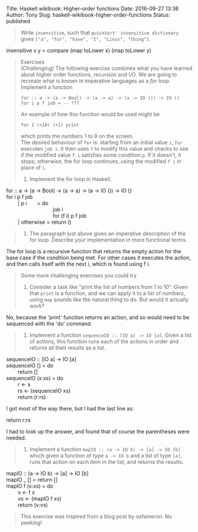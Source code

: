 Title: Haskell wikibook: Higher-order functions
Date: 2016-09-27 13:36
Author: Tony
Slug: haskell-wikibook-higher-order-functions
Status: published

> Write `insensitive`, such that `quickSort' insensitive dictionary` gives `["a", "for", "have", "I", "Linux", "thing"]`.

insensitive x y = compare (map toLower x) (map toLower y)  
  

> Exercises  
> *(Challenging)* The following exercise combines what you have learned about higher order functions, recursion and I/O. We are going to recreate what is known in imperative languages as a *for loop*. Implement a function  
>
>     for :: a -> (a -> Bool) -> (a -> a) -> (a -> IO ()) -> IO ()
>     for i p f job = -- ???
>
> An example of how this function would be used might be  
>
>     for 1 (<10) (+1) print
>
> which prints the numbers 1 to 9 on the screen.  
> The desired behaviour of `for` is: starting from an initial value `i`, `for` executes `job i`. It then uses `f` to modify this value and checks to see if the modified value `f i` satisfies some condition `p`. If it doesn't, it stops; otherwise, the for loop continues, using the modified `f i` in place of `i`.  
>
> 1.  Implement the for loop in Haskell.

for :: a -&gt; (a -&gt; Bool) -&gt; (a -&gt; a) -&gt; (a -&gt; IO ()) -&gt; IO ()  
for i p f job  
        | p i       = do  
                                job i  
                                for (f i) p f job  
        | otherwise = return ()  

> 1.  The paragraph just above gives an imperative description of the for loop. Describe your implementation in more functional terms.

The for loop is a recursive function that returns the empty action for the base case if the condition being met. For other cases it executes the action, and then calls itself with the next i, which is found using f i.  

> Some more challenging exercises you could try  
>
> 1.  Consider a task like "print the list of numbers from 1 to 10". Given that `print` is a function, and we can apply it to a list of numbers, using `map` sounds like the natural thing to do. But would it actually work?

No, because the 'print' function returns an action, and so would need to be sequenced with the 'do' command.  
  

> 1.  Implement a function `sequenceIO :: [IO a] -> IO [a]`. Given a list of actions, this function runs each of the actions in order and returns all their results as a list.

sequenceIO :: \[IO a\] -&gt; IO \[a\]  
sequenceIO \[\] = do  
        return \[\]  
sequenceIO (x:xs) = do  
        r &lt;- x  
        rs &lt;- (sequenceIO xs)  
        return (r:rs)  
  
I got most of the way there, but I had the last line as:  
  
return r:rs  
  
I had to look up the answer, and found that of course the parentheses were needed.  
  

> 1.  Implement a function `mapIO :: (a -> IO b) -> [a] -> IO [b]` which given a function of type `a -> IO b` and a list of type `[a]`, runs that action on each item in the list, and returns the results.

mapIO :: (a -&gt; IO b) -&gt; \[a\] -&gt; IO \[b\]  
mapIO \_ \[\] = return \[\]  
mapIO f (x:xs) = do  
        v &lt;- f x  
        vs &lt;- (mapIO f xs)  
        return (v:vs)  
  

> This exercise was inspired from a blog post by osfameron. No peeking!

  

</p>

